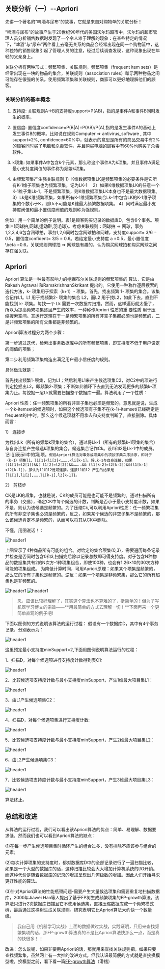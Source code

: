## 关联分析（一）--Apriori

先讲一个著名的“啤酒与尿布”的故事，它就是来自对购物单的关联分析！

“啤酒与尿布”的故事产生于20世纪90年代的美国沃尔玛超市中，沃尔玛的超市管理人员分析销售数据时发现了一个令人难于理解的现象：在某些特定的情况下，“啤酒”与“尿布”两件看上去毫无关系的商品会经常出现在同一个购物篮中，这种独特的销售现象引起了管理人员的注意，经过后续调查发现，这种现象出现在年轻的父亲身上。

关联分析有两种形式：频繁项集、关联规则。频繁项集（frequent item sets）是经常出现在一块的物品的集合，关联规则（association rules）暗示两种物品之间可能存在很强的关系。使用频繁项集和关联规则，商家可以更好地理解他们的顾客。



### 关联分析的基本概念
1. 支持度:
关联规则A->B的支持度support=P(AB)，指的是事件A和事件B同时发生的概率。

2. 置信度:
置信度confidence=P(B|A)=P(AB)/P(A),指的是发生事件A的基础上发生事件B的概率。比如说在规则Computer => antivirus_software , 其中 support=2%, confidence=60%中，就表示的意思是所有的商品交易中有2%的顾客同时买了电脑和杀毒软件，并且购买电脑的顾客中有60%也购买了杀毒软件。

3. k项集:
如果事件A中包含k个元素，那么称这个事件A为k项集，并且事件A满足最小支持度阈值的事件称为频繁k项集。

4. 由频繁项集产生强关联规则
1）K维数据项集LK是频繁项集的必要条件是它所有K-1维子项集也为频繁项集，记为LK-1　
2）如果K维数据项集LK的任意一个K-1维子集Lk-1，不是频繁项集，则K维数据项集LK本身也不是最大数据项集。
3）Lk是K维频繁项集，如果所有K-1维频繁项集合Lk-1中包含LK的K-1维子项集的个数小于K，则Lk不可能是K维最大频繁数据项集。
4）同时满足最小支持度阀值和最小置信度阀值的规则称为强规则。

例如：用一个简单的例子说明。表1是顾客购买记录的数据库D，包含6个事务。项集I={网球拍,网球,运动鞋,羽毛球}。考虑关联规则：网球拍 => 网球，事务1,2,3,4,6包含网球拍，事务1,2,6同时包含网球拍和网球，支持度support= 3/6 = 0.5，置信度confident= 3/5 = 0.6。若给定最小支持度 a =0.5，最小置信度 \beta =0.6，关联规则网球拍 => 网球是有趣的，认为购买网球拍和购买网球之间存在强关联。

## Apriori

Apriori 算法是一种最有影响力的挖掘布尔关联规则的频繁项集的 算法，它是由Rakesh Agrawal 和RamakrishnanSkrikant 提出的。它使用一种称作逐层搜索的迭代方法，k- 项集用于探索（k+1）- 项集。首先，找出频繁 1- 项集的集合。该集合记作L1。L1 用于找频繁2- 项集的集合 L2，而L2 用于找L2，如此下去，直到不能找到 k- 项集。每找一个 Lk 需要一次数据库扫描。然而，这样遍历就太慢了，所以为提高频繁项集逐层产生的效率，一种称作Apriori 性质的重 要性质 用于压缩搜索空间。其运行定理在于一是频繁项集的所有非空子集都必须也是频繁的，二是非频繁项集的所有父集都是非频繁的。

Apriori算法过程分为两个步骤：

第一步通过迭代，检索出事务数据库中的所有频繁项集，即支持度不低于用户设定的阈值的项集；

第二步利用频繁项集构造出满足用户最小信任度的规则。

具体做法就是：

首先找出频繁1-项集，记为L1；然后利用L1来产生候选项集C2，对C2中的项进行判定挖掘出L2，即频繁2-项集；不断如此循环下去直到无法发现更多的频繁k-项集为止。每挖掘一层Lk就需要扫描整个数据库一遍。算法利用了一个性质：

Apriori 性质：任一频繁项集的所有非空子集也必须是频繁的。意思就是说，生成一个k-itemset的候选项时，如果这个候选项有子集不在(k-1)-itemset(已经确定是frequent的)中时，那么这个候选项就不用拿去和支持度判断了，直接删除。具体而言：

1） 连接步

为找出Lk（所有的频繁k项集的集合），通过将Lk-1（所有的频繁k-1项集的集合）与自身连接产生候选k项集的集合。候选集合记作Ck。设l1和l2是Lk-1中的成员。记li[j]表示li中的第j项。`假设Apriori算法对事务或项集中的项按字典次序排序，即对于（k-1）项集li，li[1]<li[2]<……….<li[k-1]。将Lk-1与自身连接，如果(l1[1]=l2[1])&&( l1[2]=l2[2])&&……..&& (l1[k-2]=l2[k-2])&&(l1[k-1]<l2[k-1])，那认为l1和l2是可连接。连接l1和l2 产生的结果是{l1[1],l1[2],……,l1[k-1],l2[k-1]}。`

2） 剪枝步

CK是LK的超集，也就是说，CK的成员可能是也可能不是频繁的。通过扫描所有的事务（交易），确定CK中每个候选的计数，判断是否小于最小支持度计数，如果不是，则认为该候选是频繁的。为了压缩Ck,可以利用Apriori性质：任一频繁项集的所有非空子集也必须是频繁的，反之，如果某个候选的非空子集不是频繁的，那么该候选肯定不是频繁的，从而可以将其从CK中删除。

不懂，用图说话！：


<img src="{{ site.img_path }}/Machine Learning/apriori1.jpg" alt="header1" style="height:auto!important;width:auto%;max-width:1020px;"/>


上图显示了4种商品所有可能的组合。对给定的集合项集{0,3}，需要遍历每条记录并检查是否同时包含0和3,扫描完后除以记录总数即可得支持度。对于包含N种物品的数据集共有2的N次方-1种项集组合，即使100种，也会有1.26×10的30次方种可能的项集组成。
为降低计算时间，可用Apriori原理：如果某个项集是频繁的，那么它的所有子集也是频繁的。逆反：如果一个项集是非频繁集，那么它的所有超集也是非频繁的。


<img src="{{ site.img_path }}/Machine Learning/apriori2.jpg" alt="header1" style="height:auto!important;width:auto%;max-width:1020px;"/>



<img src="{{ site.img_path }}/Machine Learning/apriori3.jpg" alt="header1" style="height:auto!important;width:auto%;max-width:1020px;"/>


>恩，应该比较好理解了，其实这个算法也不算难的了，挺简单的！但为了写机器学习博文的宗旨——**用最简单的方式去理解一切！**下面再来一个更简单直观的例子吧!


下面以图例的方式说明该算法的运行过程： 假设有一个数据库D，其中有4个事务记录，分别表示为：


<img src="{{ site.img_path }}/Machine Learning/apriori4.jpg" alt="header1" style="height:auto!important;width:auto%;max-width:1020px;"/>


这里预定最小支持度minSupport=2,下面用图例说明算法运行的过程：

1、扫描D，对每个候选项进行支持度计数得到表C1:


<img src="{{ site.img_path }}/Machine Learning/apriori5.jpg" alt="header1" style="height:auto!important;width:auto%;max-width:1020px;"/>




2、比较候选项支持度计数与最小支持度minSupport，产生1维最大项目集L1：


<img src="{{ site.img_path }}/Machine Learning/apriori6.jpg" alt="header1" style="height:auto!important;width:auto%;max-width:1020px;"/>


3、由L1产生候选项集C2：


<img src="{{ site.img_path }}/Machine Learning/apriori7.jpg" alt="header1" style="height:auto!important;width:auto%;max-width:1020px;"/>


4、扫描D，对每个候选项集进行支持度计数:


<img src="{{ site.img_path }}/Machine Learning/apriori8.jpg" alt="header1" style="height:auto!important;width:auto%;max-width:1020px;"/>


5、比较候选项支持度计数与最小支持度minSupport，产生2维最大项目集L2：


<img src="{{ site.img_path }}/Machine Learning/apriori9.jpg" alt="header1" style="height:auto!important;width:auto%;max-width:1020px;"/>


6、由L2产生候选项集C3：


<img src="{{ site.img_path }}/Machine Learning/apriori10.jpg" alt="header1" style="height:auto!important;width:auto%;max-width:1020px;"/>


7、比较候选项支持度计数与最小支持度minSupport，产生3维最大项目集L3：


<img src="{{ site.img_path }}/Machine Learning/apriori11.jpg" alt="header1" style="height:auto!important;width:auto%;max-width:1020px;"/>


算法终止。

## 总结和改进
从算法的运行过程，我们可以看出该Apriori算法的优点：简单、易理解、数据要求低，然而我们也可以看到Apriori算法的缺点：

(1)在每一步产生侯选项目集时循环产生的组合过多，没有排除不应该参与组合的元素;

(2)每次计算项集的支持度时，都对数据库D中的全部记录进行了一遍扫描比较，如果是一个大型的数据库的话，这种扫描比较会大大增加计算机系统的I/O开销。而这种代价是随着数据库的记录的增加呈现出几何级数的增加。因此人们开始寻求更好性能的算法。

(3)针对Apriori算法的性能瓶颈问题-需要产生大量候选项集和需要重复地扫描数据库，2000年Jiawei Han等人提出了基于FP树生成频繁项集的FP-growth算法。该算法只进行2次数据库扫描且它不使用侯选集，直接压缩数据库成一个频繁模式树，最后通过这棵树生成关联规则。研究表明它比Apriori算法大约快一个数量级。

>我自己用《机器学习实战》上面的数据做过实战，实践证明，只用来查找频繁集项的话，那FP-growth算法真的不是比Apriori算法快那么一点，而是真的快很多！！

改进：怎么说呢，如果非要用Apriori的话，那就用来查找关联规则把，如果只要查找频繁集，虽然网上有一大推的改进方式，但我认识最简便的方式就是直接换模型啦，换模型之前，看下看一篇[FP-growth算法]()（滑稽）





